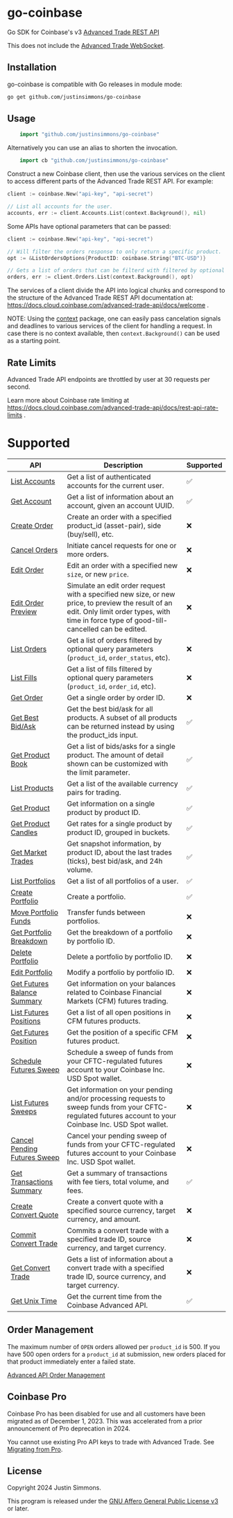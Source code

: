 # go-coinbase
Go SDK for Coinbase's v3 [Advanced Trade REST API](https://docs.cloud.coinbase.com/advanced-trade-api/docs/rest-api-overview)

This does not include the [Advanced Trade WebSocket](https://docs.cloud.coinbase.com/advanced-trade-api/docs/ws-overview).

## Installation

go-coinbase is compatible with Go releases in module mode:

```bash
go get github.com/justinsimmons/go-coinbase
```

## Usage

```go
    import "github.com/justinsimmons/go-coinbase"
```

Alternatively you can use an alias to shorten the invocation.

```go
    import cb "github.com/justinsimmons/go-coinbase"
```

Construct a new Coinbase client, then use the various services on the client to
access different parts of the Advanced Trade REST API. For example:

```go
client := coinbase.New("api-key", "api-secret")

// List all accounts for the user.
accounts, err := client.Accounts.List(context.Background(), nil)
```
Some APIs have optional parameters that  can be passed:

```go
client := coinbase.New("api-key", "api-secret")

// Will filter the orders response to only return a specific product.
opt := &ListOrdersOptions{ProductID: coinbase.String("BTC-USD")}

// Gets a list of orders that can be filterd with filtered by optional parameters.
orders, err := client.Orders.List(context.Background(), opt)
```
The services of a client divide the API into logical chunks and correspond to the structure of the Advanced Trade REST API documentation at: https://docs.cloud.coinbase.com/advanced-trade-api/docs/welcome .

NOTE: Using the [context](https://godoc.org/context) package, one can easily pass cancelation signals and deadlines to various services of the client for handling a request. In case there is no context available, then `context.Background()` can be used as a starting point.

## Rate Limits

Advanced Trade API endpoints are throttled by user at 30 requests per second.

Learn more about Coinbase rate limiting at https://docs.cloud.coinbase.com/advanced-trade-api/docs/rest-api-rate-limits .


# Supported

| API | Description | Supported |
| --- | ----------- | --------- |
| [List Accounts](https://docs.cloud.coinbase.com/advanced-trade-api/reference/retailbrokerageapi_getaccounts) | Get a list of authenticated accounts for the current user. | ✅ |
| [Get Account](https://docs.cloud.coinbase.com/advanced-trade-api/reference/retailbrokerageapi_getaccount) |Get a list of information about an account, given an account UUID. | ✅ |
| [Create Order](https://docs.cloud.coinbase.com/advanced-trade-api/reference/retailbrokerageapi_postorder) | Create an order with a specified product_id (asset-pair), side (buy/sell), etc. | ❌ |
| [Cancel Orders](https://docs.cloud.coinbase.com/advanced-trade-api/reference/retailbrokerageapi_cancelorders) | Initiate cancel requests for one or more orders. | ❌ |
| [Edit Order](https://docs.cloud.coinbase.com/advanced-trade-api/reference/retailbrokerageapi_editorder) | Edit an order with a specified new `size`, or new `price`. | ❌ |
| [Edit Order Preview](https://docs.cloud.coinbase.com/advanced-trade-api/reference/retailbrokerageapi_previeweditorder) | Simulate an edit order request with a specified new size, or new price, to preview the result of an edit. Only limit order types, with time in force type of good-till-cancelled can be edited. | ❌ |
| [List Orders](https://docs.cloud.coinbase.com/advanced-trade-api/reference/retailbrokerageapi_gethistoricalorders) | Get a list of orders filtered by optional query parameters (`product_id`, `order_status`, etc). | ❌ |
| [List Fills](https://docs.cloud.coinbase.com/advanced-trade-api/reference/retailbrokerageapi_getfills) | Get a list of fills filtered by optional query parameters (`product_id`, `order_id`, etc). | ❌ |
| [Get Order](https://docs.cloud.coinbase.com/advanced-trade-api/reference/retailbrokerageapi_gethistoricalorder) | Get a single order by order ID. | ❌ |
| [Get Best Bid/Ask](https://docs.cloud.coinbase.com/advanced-trade-api/reference/retailbrokerageapi_getbestbidask) | Get the best bid/ask for all products. A subset of all products can be returned instead by using the product_ids input. |  ✅ |
| [Get Product Book](https://docs.cloud.coinbase.com/advanced-trade-api/reference/retailbrokerageapi_getbestbidask) | Get a list of bids/asks for a single product. The amount of detail shown can be customized with the limit parameter. | ✅ |
| [List Products](https://docs.cloud.coinbase.com/advanced-trade-api/reference/retailbrokerageapi_getproducts) | Get a list of the available currency pairs for trading. | ✅ |
| [Get Product](https://docs.cloud.coinbase.com/advanced-trade-api/reference/retailbrokerageapi_getproduct) | Get information on a single product by product ID. | ✅ |
| [Get Product Candles](https://docs.cloud.coinbase.com/advanced-trade-api/reference/retailbrokerageapi_getcandles) | Get rates for a single product by product ID, grouped in buckets. | ✅ |
| [Get Market Trades](https://docs.cloud.coinbase.com/advanced-trade-api/reference/retailbrokerageapi_getmarkettrades) | Get snapshot information, by product ID, about the last trades (ticks), best bid/ask, and 24h volume. | ✅ |
| [List Portfolios](https://docs.cloud.coinbase.com/advanced-trade-api/reference/retailbrokerageapi_getportfolios) | Get a list of all portfolios of a user. | ✅ |
| [Create Portfolio](https://docs.cloud.coinbase.com/advanced-trade-api/reference/retailbrokerageapi_createportfolio) | Create a portfolio. | ✅ |
| [Move Portfolio Funds](https://docs.cloud.coinbase.com/advanced-trade-api/reference/retailbrokerageapi_moveportfoliofunds) | Transfer funds between portfolios. | ❌ |
| [Get Portfolio Breakdown](https://docs.cloud.coinbase.com/advanced-trade-api/reference/retailbrokerageapi_getportfoliobreakdown) | Get the breakdown of a portfolio by portfolio ID. | ❌ |
| [Delete Portfolio](https://docs.cloud.coinbase.com/advanced-trade-api/reference/retailbrokerageapi_deleteportfolio) | Delete a portfolio by portfolio ID. | ❌ |
| [Edit Portfolio](https://docs.cloud.coinbase.com/advanced-trade-api/reference/retailbrokerageapi_editportfolio) | Modify a portfolio by portfolio ID. | ❌ |
| [Get Futures Balance Summary](https://docs.cloud.coinbase.com/advanced-trade-api/reference/retailbrokerageapi_getfcmbalancesummary) | Get information on your balances related to Coinbase Financial Markets (CFM) futures trading. | ❌ |
| [List Futures Positions](https://docs.cloud.coinbase.com/advanced-trade-api/reference/retailbrokerageapi_getfcmpositions) | Get a list of all open positions in CFM futures products. | ❌ |
| [Get Futures Position](https://docs.cloud.coinbase.com/advanced-trade-api/reference/retailbrokerageapi_getfcmposition) | Get the position of a specific CFM futures product. | ❌ |
| [Schedule Futures Sweep](https://docs.cloud.coinbase.com/advanced-trade-api/reference/retailbrokerageapi_schedulefcmsweep) | Schedule a sweep of funds from your CFTC-regulated futures account to your Coinbase Inc. USD Spot wallet. | ❌ |
| [List Futures Sweeps](https://docs.cloud.coinbase.com/advanced-trade-api/reference/retailbrokerageapi_getfcmsweeps) | Get information on your pending and/or processing requests to sweep funds from your CFTC-regulated futures account to your Coinbase Inc. USD Spot wallet. | ❌ |
| [Cancel Pending Futures Sweep](https://docs.cloud.coinbase.com/advanced-trade-api/reference/retailbrokerageapi_cancelfcmsweep) | Cancel your pending sweep of funds from your CFTC-regulated futures account to your Coinbase Inc. USD Spot wallet. | ❌ |
| [Get Transactions Summary](https://docs.cloud.coinbase.com/advanced-trade-api/reference/retailbrokerageapi_gettransactionsummary) | Get a summary of transactions with fee tiers, total volume, and fees. | ✅ |
| [Create Convert Quote](https://docs.cloud.coinbase.com/advanced-trade-api/reference/retailbrokerageapi_createconvertquote) | Create a convert quote with a specified source currency, target currency, and amount. | ❌ |
| [Commit Convert Trade](https://docs.cloud.coinbase.com/advanced-trade-api/reference/retailbrokerageapi_commitconverttrade) | Commits a convert trade with a specified trade ID, source currency, and target currency. | ❌ |
| [Get Convert Trade](https://docs.cloud.coinbase.com/advanced-trade-api/reference/retailbrokerageapi_getconverttrade) | Gets a list of information about a convert trade with a specified trade ID, source currency, and target currency. | ❌ |
| [Get Unix Time](https://docs.cloud.coinbase.com/advanced-trade-api/reference/retailbrokerageapi_getunixtime) | Get the current time from the Coinbase Advanced API. | ✅ |

## Order Management

The maximum number of `OPEN` orders allowed per `product_id` is 500. If you have 500 open orders for a `product_id` at submission, new orders placed for that product immediately enter a failed state.

[Advanced API Order Management](https://docs.cloud.coinbase.com/advanced-trade-api/docs/rest-api-orders)

## Coinbase Pro

Coinbase Pro has been disabled for use and all customers have been migrated as of December 1, 2023. This was accelerated from a prior announcement of Pro deprecation in 2024.

You cannot use existing Pro API keys to trade with Advanced Trade. See [Migrating from Pro](https://docs.cloud.coinbase.com/advanced-trade-api/docs/migration).

## License

Copyright 2024 Justin Simmons.

This program is released under the [GNU Affero General Public License v3](./LICENSE) or later.
